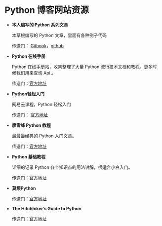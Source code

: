 # Python 博客网站资源

* **本人编写的 Python 系列文章**

    本草根编写的 Python 文章，里面有各种例子代码

    传送门： [Gitbook](https://www.readwithu.com/)，[github](https://github.com/TwoWater/Python)

* **Python 在线手册**

    Python 在线手册站，收集整理了大量 Python 流行技术文档和教程。更多时候我们用来查询 Api 。

    传送门：[官方地址](http://docs.pythontab.com)

* **Python轻松入门**

    网易云课程，Python 轻松入门

    传送门： [官方地址](https://study.163.com/course/introduction.htm?courseId=1003655001&utm_campaign=share&utm_content=courseIntro&utm_medium=iphoneShare&utm_source=weixing)

* **廖雪峰 Python 教程**

    最最最经典的 Python 入门文章。

    传送门：[官方地址](http://www.liaoxuefeng.com/wiki/0014316089557264a6b348958f449949df42a6d3a2e542c000)

* **Python 基础教程**

    详细的记录 Python 各个知识点的用法讲解，很适合小白入门。

    传送门：[官方地址](http://www.runoob.com/python/python-tutorial.html)

* **莫烦Python**

    传送门：[官方地址](https://morvanzhou.github.io/tutorials/python-basic/)

* **The Hitchhiker’s Guide to Python**

     传送门：[官方地址](http://docs.python-guide.org/en/latest/)
